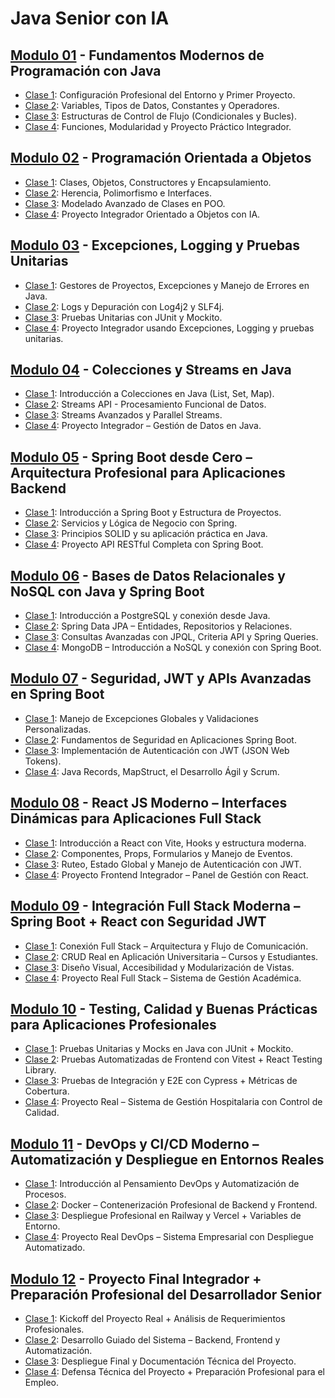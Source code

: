 # Java Senior con IA

## [Modulo 01](01) - Fundamentos Modernos de Programación con Java

* [Clase 1](01/1): Configuración Profesional del Entorno y Primer Proyecto.
* [Clase 2](01/2): Variables, Tipos de Datos, Constantes y Operadores.
* [Clase 3](01/3): Estructuras de Control de Flujo (Condicionales y Bucles).
* [Clase 4](01/4): Funciones, Modularidad y Proyecto Práctico Integrador.

## [Modulo 02](02) - Programación Orientada a Objetos

* [Clase 1](02/1): Clases, Objetos, Constructores y Encapsulamiento.
* [Clase 2](02/2): Herencia, Polimorfismo e Interfaces.
* [Clase 3](02/3): Modelado Avanzado de Clases en POO.
* [Clase 4](02/4): Proyecto Integrador Orientado a Objetos con IA.

## [Modulo 03](03) - Excepciones, Logging y Pruebas Unitarias

* [Clase 1](03/1): Gestores de Proyectos, Excepciones y Manejo de Errores en Java.
* [Clase 2](03/2): Logs y Depuración con Log4j2 y SLF4j.
* [Clase 3](03/3): Pruebas Unitarias con JUnit y Mockito.
* [Clase 4](03/4):  Proyecto Integrador usando Excepciones, Logging y pruebas unitarias.

## [Modulo 04](04) - Colecciones y Streams en Java

* [Clase 1](04/1): Introducción a Colecciones en Java (List, Set, Map).
* [Clase 2](04/2): Streams API - Procesamiento Funcional de Datos.
* [Clase 3](04/3): Streams Avanzados y Parallel Streams.
* [Clase 4](04/4): Proyecto Integrador – Gestión de Datos en Java.

## [Modulo 05](05) - Spring Boot desde Cero – Arquitectura Profesional para Aplicaciones Backend

* [Clase 1](05/1): Introducción a Spring Boot y Estructura de Proyectos.
* [Clase 2](05/2): Servicios y Lógica de Negocio con Spring.
* [Clase 3](05/3): Principios SOLID y su aplicación práctica en Java.
* [Clase 4](05/4): Proyecto API RESTful Completa con Spring Boot.

## [Modulo 06](06) - Bases de Datos Relacionales y NoSQL con Java y Spring Boot

* [Clase 1](06/1): Introducción a PostgreSQL y conexión desde Java.
* [Clase 2](06/2): Spring Data JPA – Entidades, Repositorios y Relaciones.
* [Clase 3](06/3): Consultas Avanzadas con JPQL, Criteria API y Spring Queries.
* [Clase 4](06/4): MongoDB – Introducción a NoSQL y conexión con Spring Boot.

## [Modulo 07](07) - Seguridad, JWT y APIs Avanzadas en Spring Boot

* [Clase 1](07/1): Manejo de Excepciones Globales y Validaciones Personalizadas.
* [Clase 2](07/2): Fundamentos de Seguridad en Aplicaciones Spring Boot.
* [Clase 3](07/3): Implementación de Autenticación con JWT (JSON Web Tokens).
* [Clase 4](07/4): Java Records, MapStruct, el Desarrollo Ágil y Scrum.

## [Modulo 08](08) - React JS Moderno – Interfaces Dinámicas para Aplicaciones Full Stack

* [Clase 1](08/1): Introducción a React con Vite, Hooks y estructura moderna.
* [Clase 2](08/2): Componentes, Props, Formularios y Manejo de Eventos.
* [Clase 3](08/3): Ruteo, Estado Global y Manejo de Autenticación con JWT.
* [Clase 4](08/4): Proyecto Frontend Integrador – Panel de Gestión con React.

## [Modulo 09](09) - Integración Full Stack Moderna – Spring Boot + React con Seguridad JWT

* [Clase 1](09/1): Conexión Full Stack – Arquitectura y Flujo de Comunicación.
* [Clase 2](09/2): CRUD Real en Aplicación Universitaria – Cursos y Estudiantes.
* [Clase 3](09/3): Diseño Visual, Accesibilidad y Modularización de Vistas.
* [Clase 4](09/4): Proyecto Real Full Stack – Sistema de Gestión Académica.

## [Modulo 10](10) - Testing, Calidad y Buenas Prácticas para Aplicaciones Profesionales

* [Clase 1](10/1): Pruebas Unitarias y Mocks en Java con JUnit + Mockito.
* [Clase 2](10/2): Pruebas Automatizadas de Frontend con Vitest + React Testing Library.
* [Clase 3](10/3): Pruebas de Integración y E2E con Cypress + Métricas de Cobertura.
* [Clase 4](10/4): Proyecto Real – Sistema de Gestión Hospitalaria con Control de Calidad.

## [Modulo 11](11) - DevOps y CI/CD Moderno – Automatización y Despliegue en Entornos Reales

* [Clase 1](11/1): Introducción al Pensamiento DevOps y Automatización de Procesos.
* [Clase 2](11/2): Docker – Contenerización Profesional de Backend y Frontend.
* [Clase 3](11/3): Despliegue Profesional en Railway y Vercel + Variables de Entorno.
* [Clase 4](11/4): Proyecto Real DevOps – Sistema Empresarial con Despliegue Automatizado.

## [Modulo 12](12) - Proyecto Final Integrador + Preparación Profesional del Desarrollador Senior

* [Clase 1](12/1): Kickoff del Proyecto Real + Análisis de Requerimientos Profesionales.
* [Clase 2](12/2): Desarrollo Guiado del Sistema – Backend, Frontend y Automatización.
* [Clase 3](12/3): Despliegue Final y Documentación Técnica del Proyecto.
* [Clase 4](12/4): Defensa Técnica del Proyecto + Preparación Profesional para el Empleo.
